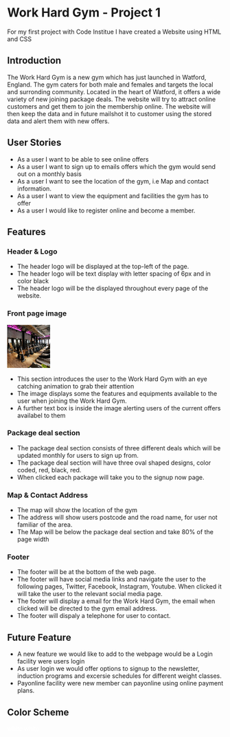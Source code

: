 # Work Hard Gym - Project 1
For my first project with Code Institue I have created a Website using HTML and CSS
## Introduction
The Work Hard Gym is a new gym which has just launched in Watford, England. The gym caters for both male and females and targets the local and surronding community. Located in the heart of Watford, it offers a wide variety of new joining package deals. The website will try to attract online customers and get them to join the membership online. The website will then keep the data and in future mailshot it to customer using the stored data and alert them with new offers. 
## User Stories 
* As a user I want to be able to see online offers
* As a user I want to sign up to emails offers which the gym would send out on a monthly basis
* As a user I want to see the location of the gym, i.e Map and contact information. 
* As a user I want to view the equipment and facilities the gym has to offer
* As a user I would like to register online and become a member. 
## Features
### Header & Logo
* The header logo will be displayed at the top-left of the page. 
* The header logo will be text display with letter spacing of 6px and in color black
* The header logo will be the displayed throughout every page of the website. 
### Front page image
<img src="/images/gym-image.webp" style="height: 100px; width: 100px;"/>

* This section introduces the user to the Work Hard Gym with an eye catching animation to grab their attention
* The image displays some the features and equipments available to the user when joining the Work Hard Gym.
* A further text box is inside the image alerting users of the current offers availabel to them
### Package deal section
* The package deal section consists of three different deals which will be updated monthly for users to sign up from. 
* The package deal section will have three oval shaped designs, color coded, red, black, red.
* When clicked each package will take you to the signup now page. 
### Map & Contact Address
* The map will show the location of the gym
* The address will show users postcode and the road name, for user not familiar of the area. 
* The Map will be below the package deal section and take 80% of the page width
### Footer
* The footer will be at the bottom of the web page.
* The footer will have social media links and navigate the user to the following pages, Twitter, Facebook, Instagram, Youtube. When clicked it will take the user to the relevant social media page.
* The footer will display a email for the Work Hard Gym, the email when clicked will be directed to the gym email address.
* The footer will dispaly a telephone for user to contact. 
## Future Feature
* A new feature we would like to add to the webpage would be a Login facility were users login
* As user login we would offer options to signup to the newsletter, induction programs and excersie schedules for different weight classes. 
* Payonline facility were new member can payonline using online payment plans. 
 ## Color Scheme
 <span style= "color:#fff"> white </span>
<font color="white">white </font>
 

 




